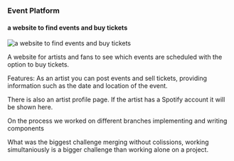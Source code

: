 ### Event Platform
#### a website to find events and buy tickets
![a website to find events and buy tickets](https://res.cloudinary.com/dqqb0ldgk/image/upload/v1652266196/pictures%20for%20Event%20Platform/EP_events_zneo1i.png)

A website for artists and fans to see which events are scheduled with the option to buy tickets.


Features:
  As an artist you can post events and sell tickets, providing information such as the date and location of the event. 
  
  There is also an artist profile page. If the artist has a Spotify account it will be shown here.
  
  
  
On the process
we worked on different branches implementing and writing components

What was the biggest challenge
merging without colissions, working simultaniously is a bigger challenge than working alone on a project.







